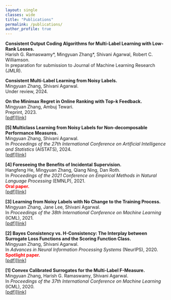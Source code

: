 ```yaml
---
layout: single
classes: wide
title: "Publications"
permalink: /publications/
author_profile: true
---
```


**Consistent Output Coding Algorithms for Multi-Label Learning with Low-Rank Losses.**<br>
Harish G. Ramaswamy\*, Mingyuan Zhang\*, Shivani Agarwal, Robert C. Williamson.<br>
In preparation for submission to Journal of Machine Learning Research (JMLR).<br>

**Consistent Multi‑Label Learning from Noisy Labels.**<br>
Mingyuan Zhang, Shivani Agarwal.<br>
Under review, 2024.<br>

**On the Minimax Regret in Online Ranking with Top-k Feedback.**<br>
Mingyuan Zhang, Ambuj Tewari.<br>
Preprint, 2023.<br>
[[pdf](/papers/preprint-top-k-feedback.pdf)][[link](https://arxiv.org/abs/2309.02425)]<br>

**[5] Multiclass Learning from Noisy Labels for Non-decomposable Performance Measures.**<br>
Mingyuan Zhang, Shivani Agarwal.<br>
In <em>Proceedings of the 27th International Conference on Artificial Intelligence and Statistics</em> (AISTATS), 2024.<br>
[[pdf](/papers/aistats2024-noisy-labels-nondecomposable.pdf)][[link](https://proceedings.mlr.press/v238/zhang24e.html)]<br>

**[4] Foreseeing the Benefits of Incidental Supervision.**<br>
Hangfeng He, Mingyuan Zhang, Qiang Ning, Dan Roth.<br>
In <em>Proceedings of the 2021 Conference on Empirical Methods in Natural Language Processing</em> (EMNLP), 2021.<br>
**<span style="color:red">Oral paper.</span>**<br>
[[pdf](/papers/emnlp2021-incidental-supervision.pdf)][[link](https://aclanthology.org/2021.emnlp-main.134/)]<br>

**[3] Learning from Noisy Labels with No Change to the Training Process.**<br>
Mingyuan Zhang, Jane Lee, Shivani Agarwal.<br>
In <em>Proceedings of the 38th International Conference on Machine Learning</em> (ICML), 2021.<br>
[[pdf](/papers/icml2021-multiclass-noisy-labels.pdf)][[link](http://proceedings.mlr.press/v139/zhang21k.html)]<br>

**[2] Bayes Consistency vs. H-Consistency: The Interplay between Surrogate Loss Functions and the Scoring Function Class.**<br>
Mingyuan Zhang, Shivani Agarwal.<br>
In <em>Advances in Neural Information Processing Systems</em> (NeurIPS), 2020.<br>
**<span style="color:red">Spotlight paper.</span>**<br>
[[pdf](/papers/neurips20-bayes-vs-H-consistency.pdf)][[link](https://papers.nips.cc/paper/2020/hash/c4c28b367e14df88993ad475dedf6b77-Abstract.html)]<br>

**[1] Convex Calibrated Surrogates for the Multi-Label F-Measure.**<br>
Mingyuan Zhang, Harish G. Ramaswamy, Shivani Agarwal.<br>
In <em>Proceedings of the 37th International Conference on Machine Learning</em> (ICML), 2020.<br>
[[pdf](/papers/icml2020-multilabel-f-measure.pdf)][[link](http://proceedings.mlr.press/v119/zhang20w.html)]<br>
